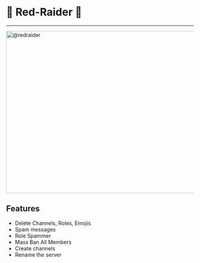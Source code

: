 #                             🎀 Red-Raider 🎀
---
<img width="873" height="436" alt="@redraider" src="https://github.com/user-attachments/assets/8679df56-e8b8-4f54-8d1f-d526a1f67361" />




##  Features

-  Delete Channels, Roles, Emojis
-  Spam messages 
-  Role Spammer
-  Mass Ban All Members
-  Create channels
-  Rename the server




